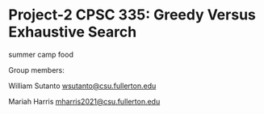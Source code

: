 # Project-2 CPSC 335: Greedy Versus Exhaustive Search
summer camp food

Group members:

William Sutanto  wsutanto@csu.fullerton.edu

Mariah Harris mharris2021@csu.fullerton.edu
